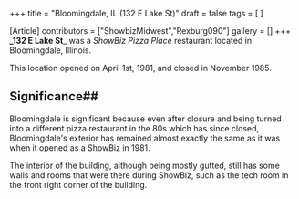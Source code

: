 +++
title = "Bloomingdale, IL (132 E Lake St)"
draft = false
tags = [ ]

[Article]
contributors = ["ShowbizMidwest","Rexburg090"]
gallery = []
+++
**_132 E Lake St**_ was a _ShowBiz Pizza Place_ restaurant located in Bloomingdale, Illinois.



This location opened on April 1st, 1981, and closed in November 1985.



## Significance## 
Bloomingdale is significant because even after closure and being turned into a different pizza restaurant in the 80s which has since closed, Bloomingdale's exterior has remained almost exactly the same as it was when it opened as a ShowBiz in 1981.

The interior of the building, although being mostly gutted, still has some walls and rooms that were there during ShowBiz, such as the tech room in the front right corner of the building.